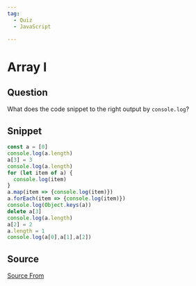 ```yaml
---
tag:
  - Quiz
  - JavaScript

---
```

  
# Array I

## Question
What does the code snippet to the right output by `console.log`?

## Snippet
```js
const a = [0]
console.log(a.length)
a[3] = 3
console.log(a.length)
for (let item of a) {
  console.log(item)
}
a.map(item => {console.log(item)})
a.forEach(item => {console.log(item)})
console.log(Object.keys(a))
delete a[3]
console.log(a.length)
a[2] = 2
a.length = 1
console.log(a[0],a[1],a[2])
```
    


##  Source
[Source From](https://bigfrontend.dev/quiz/Array-I)

  